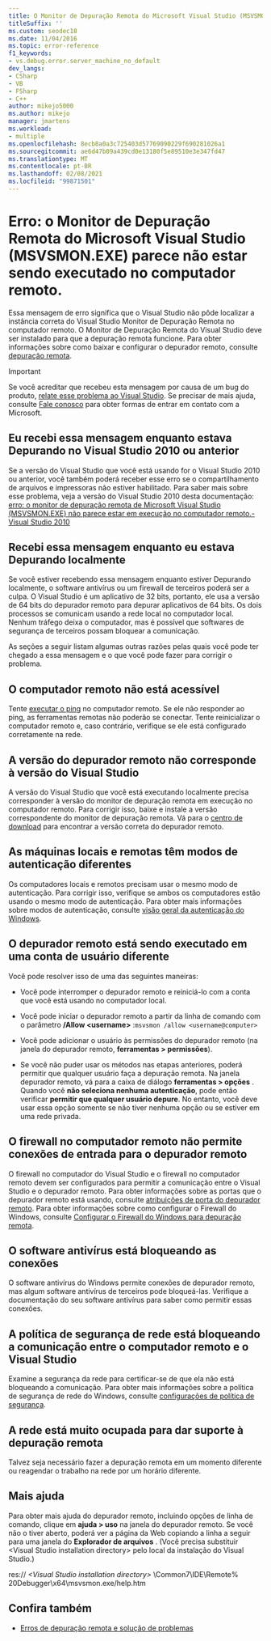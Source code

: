 ```yaml
---
title: O Monitor de Depuração Remota do Microsoft Visual Studio (MSVSMON.EXE) parece não estar sendo executado no computador remoto.
titleSuffix: ''
ms.custom: seodec18
ms.date: 11/04/2016
ms.topic: error-reference
f1_keywords:
- vs.debug.error.server_machine_no_default
dev_langs:
- CSharp
- VB
- FSharp
- C++
author: mikejo5000
ms.author: mikejo
manager: jmartens
ms.workload:
- multiple
ms.openlocfilehash: 8ecb8a0a3c725403d57769090229f690281026a1
ms.sourcegitcommit: ae6d47b09a439cd0e13180f5e89510e3e347fd47
ms.translationtype: MT
ms.contentlocale: pt-BR
ms.lasthandoff: 02/08/2021
ms.locfileid: "99871501"
---
```

# <a name="error-the-microsoft-visual-studio-remote-debugging-monitor-msvsmonexe-does-not-appear-to-be-running-on-the-remote-computer"></a>Erro: o Monitor de Depuração Remota do Microsoft Visual Studio (MSVSMON.EXE) parece não estar sendo executado no computador remoto.
Essa mensagem de erro significa que o Visual Studio não pôde localizar a instância correta do Visual Studio Monitor de Depuração Remota no computador remoto. O Monitor de Depuração Remota do Visual Studio deve ser instalado para que a depuração remota funcione. Para obter informações sobre como baixar e configurar o depurador remoto, consulte [depuração remota](../debugger/remote-debugging.md).

> [!IMPORTANT]
> Se você acreditar que recebeu esta mensagem por causa de um bug do produto, [relate esse problema ao Visual Studio](../ide/how-to-report-a-problem-with-visual-studio.md). Se precisar de mais ajuda, consulte [Fale conosco](../ide/feedback-options.md) para obter formas de entrar em contato com a Microsoft.

## <a name="i-got-this-message-while-i-was-debugging-in-visual-studio-2010-or-earlier"></a>Eu recebi essa mensagem enquanto estava Depurando no Visual Studio 2010 ou anterior
 Se a versão do Visual Studio que você está usando for o Visual Studio 2010 ou anterior, você também poderá receber esse erro se o compartilhamento de arquivos e impressoras não estiver habilitado. Para saber mais sobre esse problema, veja a versão do Visual Studio 2010 desta documentação: [erro: o monitor de depuração remota de Microsoft Visual Studio (MSVSMON.EXE) não parece estar em execução no computador remoto.-Visual Studio 2010](/previous-versions/visualstudio/visual-studio-2010/ms164726(v=vs.100))

## <a name="i-got-this-message-while-i-was-debugging-locally"></a>Recebi essa mensagem enquanto eu estava Depurando localmente
 Se você estiver recebendo essa mensagem enquanto estiver Depurando localmente, o software antivírus ou um firewall de terceiros poderá ser a culpa. O Visual Studio é um aplicativo de 32 bits, portanto, ele usa a versão de 64 bits do depurador remoto para depurar aplicativos de 64 bits. Os dois processos se comunicam usando a rede local no computador local. Nenhum tráfego deixa o computador, mas é possível que softwares de segurança de terceiros possam bloquear a comunicação.

 As seções a seguir listam algumas outras razões pelas quais você pode ter chegado a essa mensagem e o que você pode fazer para corrigir o problema.

## <a name="the-remote-machine-is-not-reachable"></a>O computador remoto não está acessível
 Tente [executar o ping](/previous-versions/windows/it-pro/windows-server-2008-R2-and-2008/ee624059(v=ws.10)) no computador remoto. Se ele não responder ao ping, as ferramentas remotas não poderão se conectar. Tente reinicializar o computador remoto e, caso contrário, verifique se ele está configurado corretamente na rede.

## <a name="the-version-of-the-remote-debugger-doesnt-match-the-version-of-visual-studio"></a>A versão do depurador remoto não corresponde à versão do Visual Studio
 A versão do Visual Studio que você está executando localmente precisa corresponder à versão do monitor de depuração remota em execução no computador remoto. Para corrigir isso, baixe e instale a versão correspondente do monitor de depuração remota. Vá para o [centro de download](https://www.microsoft.com/download) para encontrar a versão correta do depurador remoto.

## <a name="the-local-and-remote-machines-have-different-authentication-modes"></a>As máquinas locais e remotas têm modos de autenticação diferentes
 Os computadores locais e remotos precisam usar o mesmo modo de autenticação. Para corrigir isso, verifique se ambos os computadores estão usando o mesmo modo de autenticação. Para obter mais informações sobre modos de autenticação, consulte [visão geral da autenticação do Windows](/previous-versions/windows/it-pro/windows-server-2012-R2-and-2012/hh831472(v=ws.11)).

## <a name="the-remote-debugger-is-running-under-a-different-user-account"></a>O depurador remoto está sendo executado em uma conta de usuário diferente
 Você pode resolver isso de uma das seguintes maneiras:

- Você pode interromper o depurador remoto e reiniciá-lo com a conta que você está usando no computador local.

- Você pode iniciar o depurador remoto a partir da linha de comando com o parâmetro **/Allow \<username>** :`msvsmon /allow <username@computer>`

- Você pode adicionar o usuário às permissões do depurador remoto (na janela do depurador remoto, **ferramentas > permissões**).

- Se você não puder usar os métodos nas etapas anteriores, poderá permitir que qualquer usuário faça a depuração remota. Na janela depurador remoto, vá para a caixa de diálogo **ferramentas > opções** . Quando você   **não seleciona nenhuma autenticação**, pode então verificar **permitir que qualquer usuário depure**. No entanto, você deve usar essa opção somente se não tiver nenhuma opção ou se estiver em uma rede privada.

## <a name="the-firewall-on-the-remote-machine-doesnt-allow-incoming-connections-to-the-remote-debugger"></a>O firewall no computador remoto não permite conexões de entrada para o depurador remoto
 O firewall no computador do Visual Studio e o firewall no computador remoto devem ser configurados para permitir a comunicação entre o Visual Studio e o depurador remoto. Para obter informações sobre as portas que o depurador remoto está usando, consulte [atribuições de porta do depurador remoto](../debugger/remote-debugger-port-assignments.md). Para obter informações sobre como configurar o Firewall do Windows, consulte [Configurar o Firewall do Windows para depuração remota](../debugger/configure-the-windows-firewall-for-remote-debugging.md).

## <a name="anti-virus-software-is-blocking-the-connections"></a>O software antivírus está bloqueando as conexões
 O software antivírus do Windows permite conexões de depurador remoto, mas algum software antivírus de terceiros pode bloqueá-las. Verifique a documentação do seu software antivírus para saber como permitir essas conexões.

## <a name="network-security-policy-is-blocking-communication-between-the-remote-machine-and-visual-studio"></a>A política de segurança de rede está bloqueando a comunicação entre o computador remoto e o Visual Studio
 Examine a segurança da rede para certificar-se de que ela não está bloqueando a comunicação. Para obter mais informações sobre a política de segurança de rede do Windows, consulte [configurações de política de segurança](/windows/device-security/security-policy-settings/security-policy-settings).

## <a name="the-network-is-too-busy-to-support-remote-debugging"></a>A rede está muito ocupada para dar suporte à depuração remota
 Talvez seja necessário fazer a depuração remota em um momento diferente ou reagendar o trabalho na rede por um horário diferente.

## <a name="more-help"></a>Mais ajuda
 Para obter mais ajuda do depurador remoto, incluindo opções de linha de comando, clique em **ajuda > uso** na janela do depurador remoto. Se você não o tiver aberto, poderá ver a página da Web copiando a linha a seguir para uma janela do  **Explorador de arquivos** . (Você precisa substituir \<Visual Studio installation directory> pelo local da instalação do Visual Studio.)

 res:// *\<Visual Studio installation directory>* \Common7\IDE\Remote% 20Debugger\x64\msvsmon.exe/help.htm

## <a name="see-also"></a>Confira também
- [Erros de depuração remota e solução de problemas](../debugger/remote-debugging-errors-and-troubleshooting.md)
